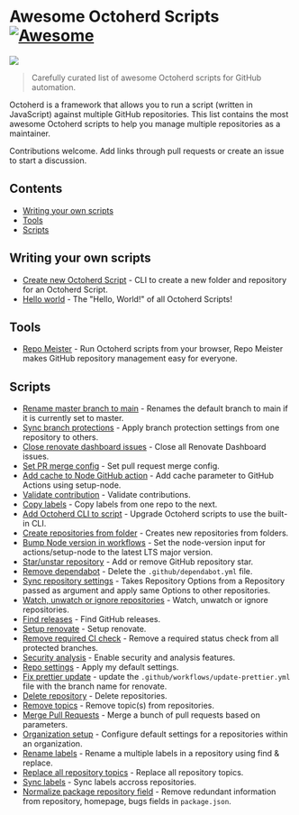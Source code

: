 # Awesome Octoherd Scripts [![Awesome](https://awesome.re/badge.svg)](https://awesome.re)


[<img src="https://raw.githubusercontent.com/octoherd/octoherd/main/assets/octoherd-flipped.gif">](https://github.com/octoherd/octoherd)

> Carefully curated list of awesome Octoherd scripts for GitHub automation.

Octoherd is a framework that allows you to run a script (written in JavaScript) against multiple GitHub repositories. This list contains the most awesome Octoherd scripts to help you manage multiple repositories as a maintainer.

Contributions welcome. Add links through pull requests or create an issue to start a discussion.

## Contents

- [Writing your own scripts](#writing-your-own-scripts)
- [Tools](#tools)
- [Scripts](#Scripts)

## Writing your own scripts
- [Create new Octoherd Script](https://github.com/octoherd/create-octoherd-script) - CLI to create a new folder and repository for an Octoherd Script.
- [Hello world](https://github.com/octoherd/script-hello-world) - The "Hello, World!" of all Octoherd Scripts!

## Tools
- [Repo Meister](https://repomeister.com) - Run Octoherd scripts from your browser, Repo Meister makes GitHub repository management easy for everyone.

## Scripts
- [Rename master branch to main](https://github.com/octoherd/script-rename-master-branch-to-main) - Renames the default branch to main if it is currently set to master.
- [Sync branch protections](https://github.com/octoherd/script-sync-branch-protections) - Apply branch protection settings from one repository to others.
- [Close renovate dashboard issues](https://github.com/octoherd/script-close-renovate-dashboard-issues) - Close all Renovate Dashboard issues.
- [Set PR merge config](https://github.com/MunifTanjim/octoherd-script-set-pr-merge-config) - Set pull request merge config.
- [Add cache to Node GitHub action](https://github.com/oscard0m/octoherd-script-add-cache-to-node-github-action) - Add cache parameter to GitHub Actions using setup-node.
- [Validate contribution](https://github.com/bdougie/octoherd-script-validate-contribution) - Validate contributions.
- [Copy labels](https://github.com/bdougie/octoherd-script-copy-labels) - Copy labels from one repo to the next.
- [Add Octoherd CLI to script](https://github.com/octoherd/script-add-octoherd-cli-to-script) - Upgrade Octoherd scripts to use the built-in CLI.
- [Create repositories from folder](https://github.com/octoherd/script-create-repositories-from-script-folders) - Creates new repositories from folders.
- [Bump Node version in workflows](https://github.com/gr2m/octoherd-script-bump-node-version-in-workflows) - Set the node-version input for actions/setup-node to the latest LTS major version.
- [Star/unstar repository](https://github.com/octoherd/script-star-or-unstar) - Add or remove GitHub repository star.
- [Remove dependabot](https://github.com/octoherd/script-remove-dependabot) - Delete the `.github/dependabot.yml` file.
- [Sync repository settings](https://github.com/oscard0m/octoherd-script-sync-repo-settings) - Takes Repository Options from a Repository passed as argument and apply same Options to other repositories.
- [Watch, unwatch or ignore repositories](https://github.com/oscard0m/octoherd-script-watch-unwatch-or-ignore) - Watch, unwatch or ignore repositories.
- [Find releases](https://github.com/octoherd/script-find-releases) - Find GitHub releases.
- [Setup renovate](https://github.com/octoherd/script-setup-renovate) - Setup renovate.
- [Remove required CI check](https://github.com/octoherd/script-remove-required-ci-check) - Remove a required status check from all protected branches.
- [Security analysis](https://github.com/stoe/octoherd-script-security-analysis) - Enable security and analysis features.
- [Repo settings](https://github.com/stoe/octoherd-repo-settings) - Apply my default settings.
- [Fix prettier update](https://github.com/wolfy1339/octoherd-script-fix-prettier-update) - update the `.github/workflows/update-prettier.yml` file with the branch name for renovate.
- [Delete repository](https://github.com/octoherd/script-delete-repository) - Delete repositories.
- [Remove topics](https://github.com/gr2m/octoherd-script-remove-topics) - Remove topic(s) from repositories.
- [Merge Pull Requests](https://github.com/gr2m/octoherd-script-merge-pull-requests) - Merge a bunch of pull requests based on parameters.
- [Organization setup](https://github.com/MadJlzz/octoherd-script-organization-setup) - Configure default settings for a repositories within an organization.
- [Rename labels](https://github.com/gr2m/octoherd-script-rename-labels) - Rename a multiple labels in a repository using find & replace.
- [Replace all repository topics](https://github.com/oscard0m/octoherd-script-replace-all-repository-topics) - Replace all repository topics.
- [Sync labels](https://github.com/stoe/octoherd-script-sync-labels) - Sync labels accross repositories.
- [Normalize package repository field](https://github.com/gr2m/octoherd-script-normalize-package-repository-field) - Remove redundant information from repository, homepage, bugs fields in `package.json`.
